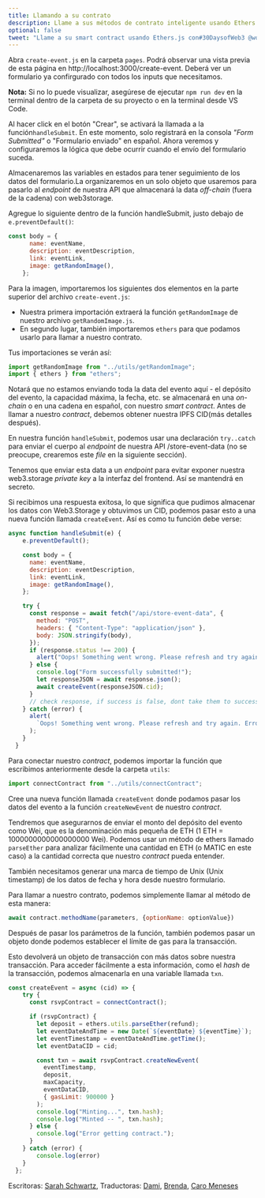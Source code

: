 ```yaml
---
title: Llamando a su contrato
description: Llame a sus métodos de contrato inteligente usando Ethers.js.
optional: false
tweet: "Llame a su smart contract usando Ethers.js con#30DaysofWeb3 @womenbuildweb3 🗂"
---
```


Abra `create-event.js` en la carpeta `pages`. Podrá observar una vista previa de esta página en http://localhost:3000/create-event. Deberá ver un formulario ya confirgurado con todos los inputs que necesitamos. 

**Nota:** Si no lo puede visualizar, asegúrese de ejecutar `npm run dev` en la terminal dentro de la carpeta de su proyecto o en la terminal desde VS Code.

Al hacer click en el botón "Crear", se activará la llamada a la función`handleSubmit`. En este momento, solo registrará en la consola *"Form Submitted"* o "Formulario enviado" en español. Ahora veremos y configuraremos la lógica que debe ocurrir cuando el envío del formulario suceda.

Almacenaremos las variables en estados para tener seguimiento de los datos del formulario.La organizaremos en un solo objeto que usaremos para pasarlo al *endpoint* de nuestra API que almacenará la data *off-chain* (fuera de la cadena) con web3storage. 

Agregue lo siguiente dentro de la función handleSubmit, justo debajo de `e.preventDefault()`:

```javascript
const body = {
      name: eventName,
      description: eventDescription,
      link: eventLink,
      image: getRandomImage(),
    };
```

Para la imagen, importaremos los siguientes dos elementos en la parte superior del archivo `create-event.js`:

- Nuestra primera importación extraerá la función `getRandomImage` de nuestro archivo `getRandomImage.js`.
- En segundo lugar, también importaremos `ethers` para que podamos usarlo para llamar a nuestro contrato.

Tus importaciones se verán así:

```javascript
import getRandomImage from "../utils/getRandomImage";
import { ethers } from "ethers";
```

Notará que no estamos enviando toda la data del evento aquí - el depósito del evento, la capacidad máxima, la fecha, etc. se almacenará en una *on-chain* o en una cadena en español, con nuestro *smart contract*. Antes de llamar a nuestro *contract*, debemos obtener nuestra IPFS CID(más detalles después).

En nuestra función `handleSubmit`, podemos usar una declaración `try..catch` para enviar el cuerpo al *endpoint* de nuestra API /store-event-data (no se preocupe, crearemos este *file* en la siguiente sección).

Tenemos que enviar esta data a un *endpoint* para evitar exponer nuestra web3.storage *private key* a la interfaz del frontend. Así se mantendrá en secreto.

Si recibimos una respuesta exitosa, lo que significa que pudimos almacenar los datos con Web3.Storage y obtuvimos un CID, podemos pasar esto a una nueva función llamada `createEvent`. Así es como tu función debe verse:

```javascript
async function handleSubmit(e) {
    e.preventDefault();

    const body = {
      name: eventName,
      description: eventDescription,
      link: eventLink,
      image: getRandomImage(),
    };

    try {
      const response = await fetch("/api/store-event-data", {
        method: "POST",
        headers: { "Content-Type": "application/json" },
        body: JSON.stringify(body),
      });
      if (response.status !== 200) {
        alert("Oops! Something went wrong. Please refresh and try again.");
      } else {
        console.log("Form successfully submitted!");
        let responseJSON = await response.json();
        await createEvent(responseJSON.cid);
      }
      // check response, if success is false, dont take them to success page
    } catch (error) {
      alert(
        `Oops! Something went wrong. Please refresh and try again. Error ${error}`
      );
    }
  }
```

Para conectar nuestro *contract*, podemos importar la función que escribimos anteriormente desde la carpeta `utils`:

```javascript
import connectContract from "../utils/connectContract";
```

Cree una nueva función llamada `createEvent` donde podamos pasar los datos del evento a la función `createNewEvent` de nuestro *contract*.

Tendremos que asegurarnos de enviar el monto del depósito del evento como Wei, que es la denominación más pequeña de ETH (1 ETH = 1000000000000000000 Wei). Podemos usar un método de ethers llamado `parseEther` para analizar fácilmente una cantidad en ETH (o MATIC en este caso) a la cantidad correcta que nuestro *contract* pueda entender.

También necesitamos generar una marca de tiempo de Unix (Unix timestamp) de los datos de fecha y hora desde nuestro formulario.

Para llamar a nuestro contrato, podemos simplemente llamar al método de esta manera:

```javascript
await contract.methodName(parameters, {optionName: optionValue})
```

Después de pasar los parámetros de la función, también podemos pasar un objeto donde podemos establecer el límite de gas para la transacción.

Esto devolverá un objeto de transacción con más datos sobre nuestra transacción. Para acceder fácilmente a esta información, como el *hash* de la transacción, podemos almacenarla en una variable llamada `txn`.

```javascript
const createEvent = async (cid) => {
    try {
      const rsvpContract = connectContract();

      if (rsvpContract) {
        let deposit = ethers.utils.parseEther(refund);
        let eventDateAndTime = new Date(`${eventDate} ${eventTime}`);
        let eventTimestamp = eventDateAndTime.getTime();
        let eventDataCID = cid;

        const txn = await rsvpContract.createNewEvent(
          eventTimestamp,
          deposit,
          maxCapacity,
          eventDataCID,
          { gasLimit: 900000 }
        );
        console.log("Minting...", txn.hash);
        console.log("Minted -- ", txn.hash);
      } else {
        console.log("Error getting contract.");
      }
    } catch (error) {
        console.log(error)
    }
  };
```

Escritoras: [Sarah Schwartz](https://twitter.com/schwartzswartz),
Traductoras: [Dami](https://twitter.com/dakitidami), [Brenda](https://twitter.com/engineerbrenda), [Caro Meneses](https://twitter.com/carmedinat)